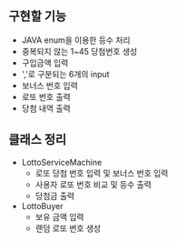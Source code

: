 ## 구현할 기능
- JAVA enum을 이용한 등수 처리
- 중복되지 않는 1~45 당첨번호 생성
- 구입금액 입력
- ','로 구분되는 6개의 input
- 보너스 번호 입력
- 로또 번호 출력
- 당첨 내역 출력

## 클래스 정리
- LottoServiceMachine
    - 로또 당첨 번호 입력 및 보너스 번호 입력
    - 사용자 로또 번호 비교 및 등수 출력
    - 당첨금 출력
- LottoBuyer
  - 보유 금액 입력
  - 랜덤 로또 번호 생성
